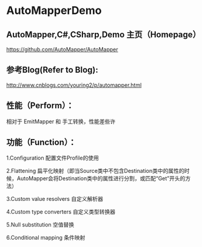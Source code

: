 # AutoMapperDemo
AutoMapper,C#,CSharp,Demo
主页（Homepage）
--------------------------------
https://github.com/AutoMapper/AutoMapper

参考Blog(Refer to Blog):
--------------------------------
http://www.cnblogs.com/youring2/p/automapper.html

性能（Perform）：
--------------------------------
相对于 EmitMapper 和 手工转换，性能差些许

功能（Function）：
--------------------------------
1.Configuration 配置文件Profile的使用

 2.Flattening 扁平化映射（即当Source类中不包含Destination类中的属性的时候，AutoMapper会将Destination类中的属性进行分割，或匹配“Get”开头的方法）
 
3.Custom value resolvers 自定义解析器

4.Custom type converters 自定义类型转换器

5.Null substitution 空值替换

6.Conditional mapping 条件映射
